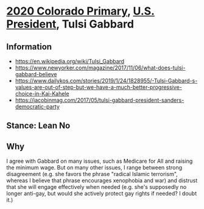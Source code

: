 # [2020 Colorado Primary](../README.md), [U.S. President](README.md), Tulsi Gabbard

## Information

* https://en.wikipedia.org/wiki/Tulsi_Gabbard
* https://www.newyorker.com/magazine/2017/11/06/what-does-tulsi-gabbard-believe
* https://www.dailykos.com/stories/2019/1/24/1828955/-Tulsi-Gabbard-s-values-are-out-of-step-but-we-have-a-much-better-progressive-choice-in-Kai-Kahele
* https://jacobinmag.com/2017/05/tulsi-gabbard-president-sanders-democratic-party

## Stance: Lean No

## Why

I agree with Gabbard on many issues, such as Medicare for All and raising the minimum wage. But on many other issues, I range between strong disagreement (e.g. she favors the phrase "radical Islamic terrorism", whereas I believe that phrase encourages xenophobia and war) and distrust that she will engage effectively when needed (e.g. she's supposedly no longer anti-gay, but would she actively protect gay rights if needed? I doubt it.)
